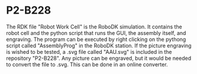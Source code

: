 # P2-B228

The RDK file "Robot Work Cell" is the RoboDK simulation. It contains the robot cell and the python script that runs the GUI, the assembly itself, and engraving. The program can be executed by right clicking on the pythong script called "AssemblyProg" in the RoboDK station. If the picture engraving is wished to be tested, a .svg file called "AAU.svg" is included in the repository "P2-B228". Any picture can be engraved, but it would be needed to convert the file to .svg. This can be done in an online converter.
